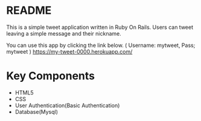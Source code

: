 # README
This is a simple tweet application written in Ruby On Rails. Users can tweet leaving a simple message and their nickname.

You can use this app by clicking the link below.
( Username: mytweet, Pass; mytweet )
https://my-tweet-0000.herokuapp.com/


# Key Components
- HTML5
- CSS
- User Authentication(Basic Authentication)
- Database(Mysql)
